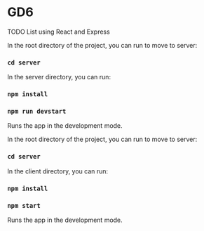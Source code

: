 # GD6
TODO List using React and Express

In the root directory of the project, you can run to move to server:

### `cd server`

In the server directory, you can run:

### `npm install`
### `npm run devstart`

Runs the app in the development mode.<br />

In the root directory of the project, you can run to move to server:

### `cd server`

In the client directory, you can run:

### `npm install`
### `npm start`

Runs the app in the development mode.<br />